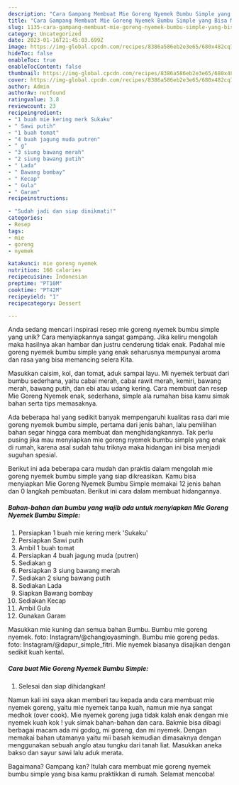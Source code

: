 ```yaml
---
description: "Cara Gampang Membuat Mie Goreng Nyemek Bumbu Simple yang Bisa Manjain Lidah"
title: "Cara Gampang Membuat Mie Goreng Nyemek Bumbu Simple yang Bisa Manjain Lidah"
slug: 1135-cara-gampang-membuat-mie-goreng-nyemek-bumbu-simple-yang-bisa-manjain-lidah
category: Uncategorized
date: 2023-01-16T21:45:03.699Z
image: https://img-global.cpcdn.com/recipes/8386a586eb2e3e65/680x482cq70/mie-goreng-nyemek-bumbu-simple-foto-resep-utama.jpg
hideToc: false
enableToc: true
enableTocContent: false
thumbnail: https://img-global.cpcdn.com/recipes/8386a586eb2e3e65/680x482cq70/mie-goreng-nyemek-bumbu-simple-foto-resep-utama.jpg
cover: https://img-global.cpcdn.com/recipes/8386a586eb2e3e65/680x482cq70/mie-goreng-nyemek-bumbu-simple-foto-resep-utama.jpg
author: Admin
authorAv: notfound
ratingvalue: 3.8
reviewcount: 23
recipeingredient:
- "1 buah mie kering merk Sukaku"
- " Sawi putih"
- "1 buah tomat"
- "4 buah jagung muda putren"
- " g"
- "3 siung bawang merah"
- "2 siung bawang putih"
- " Lada"
- " Bawang bombay"
- " Kecap"
- " Gula"
- " Garam"
recipeinstructions:

- "Sudah jadi dan siap dinikmati!"
categories:
- Resep
tags:
- mie
- goreng
- nyemek

katakunci: mie goreng nyemek 
nutrition: 166 calories
recipecuisine: Indonesian
preptime: "PT10M"
cooktime: "PT42M"
recipeyield: "1"
recipecategory: Dessert

---
```





Anda sedang mencari inspirasi resep mie goreng nyemek bumbu simple yang unik? Cara menyiapkannya sangat gampang. Jika keliru mengolah maka hasilnya akan hambar dan justru cenderung tidak enak. Padahal mie goreng nyemek bumbu simple yang enak seharusnya mempunyai aroma dan rasa yang bisa memancing selera Kita.





Masukkan caisim, kol, dan tomat, aduk sampai layu. Mi nyemek terbuat dari bumbu sederhana, yaitu cabai merah, cabai rawit merah, kemiri, bawang merah, bawang putih, dan ebi atau udang kering. Cara membuat dan resep Mie Goreng Nyemek enak, sederhana, simple ala rumahan bisa kamu simak bahan serta tips memasaknya.

Ada beberapa hal yang sedikit banyak mempengaruhi kualitas rasa dari mie goreng nyemek bumbu simple, pertama dari jenis bahan, lalu pemilihan bahan segar hingga cara membuat dan menghidangkannya. Tak perlu pusing jika mau menyiapkan mie goreng nyemek bumbu simple yang enak di rumah, karena asal sudah tahu triknya maka hidangan ini bisa menjadi suguhan spesial.






Berikut ini ada beberapa cara mudah dan praktis dalam mengolah mie goreng nyemek bumbu simple yang siap dikreasikan. Kamu bisa menyiapkan Mie Goreng Nyemek Bumbu Simple memakai 12 jenis bahan dan 0 langkah pembuatan. Berikut ini cara dalam membuat hidangannya.

<!--inarticleads1-->

##### Bahan-bahan dan bumbu yang wajib ada untuk menyiapkan Mie Goreng Nyemek Bumbu Simple:

1. Persiapkan 1 buah mie kering merk &#39;Sukaku&#39;
1. Persiapkan  Sawi putih
1. Ambil 1 buah tomat
1. Persiapkan 4 buah jagung muda (putren)
1. Sediakan  g
1. Persiapkan 3 siung bawang merah
1. Sediakan 2 siung bawang putih
1. Sediakan  Lada
1. Siapkan  Bawang bombay
1. Sediakan  Kecap
1. Ambil  Gula
1. Gunakan  Garam


Masukkan mie kuning dan semua bahan Bumbu. Bumbu mie goreng nyemek. foto: Instagram/@changjoyasmingh. Bumbu mie goreng pedas. foto: Instagram/@dapur_simple_fitri. Mie nyemek biasanya disajikan dengan sedikit kuah kental. 

<!--inarticleads2-->

##### Cara buat Mie Goreng Nyemek Bumbu Simple:


1. Selesai dan siap dihidangkan!

Namun kali ini saya akan memberi tau kepada anda cara membuat mie nyemek goreng, yaitu mie nyemek tanpa kuah, namun mie nya sangat medhok (over cook). Mie nyemek goreng juga tidak kalah enak dengan mie nyemek kuah kok ! yuk simak bahan-bahan dan cara. Bakmie bisa dibagi berbagai macam ada mi godog, mi goreng, dan mi nyemek. Dengan memakai bahan utamanya yaitu mii basah kemudian dimasaknya dengan menggunakan sebuah anglo atau tungku dari tanah liat. Masukkan aneka bakso dan sayur sawi lalu aduk merata. 

Bagaimana? Gampang kan? Itulah cara membuat mie goreng nyemek bumbu simple yang bisa kamu praktikkan di rumah. Selamat mencoba!
